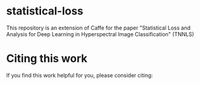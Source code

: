 # statistical-loss
This repository is an extension of Caffe for the paper "Statistical Loss and Analysis for Deep Learning in Hyperspectral Image Classification" (TNNLS)

# Citing this work
If you find this work helpful for you, please consider citing:
